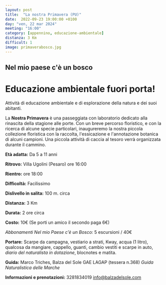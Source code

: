 ```yaml
---
layout: post
title:  "La nostra Primavera (PU)"
date:  2022-09-23 19:00:00 +0100
day: "ven, 22 mar 2024"
meeting: "16:00"
category: [appennino, educazione-ambientale]
distanza: 3 Km
difficult: 1
image: primaverabosco.jpg
---
```


## Nel mio paese c'è un bosco
# Educazione ambientale fuori porta! 

Attività di educazione ambientale e di esplorazione della natura e dei suoi abitanti.

La **Nostra Primavera** è una passeggiata con laboratorio dedicato alla rinascita della stagione alle porte. Con un breve percorso floristico, e con la ricerca di alcune specie particolari, inaugureremo la nostra piccola collezione floristica con la raccolta, l'essicazione e l'annotazione botanica di alcuni campioni.
Una piccola attività di caccia al tesoro verrà organizzata durante il cammino.

**Età adatta:** Da 5 a 11 anni 

**Ritrovo:** Villa Ugolini (Pesaro) ore 16:00

**Rientro:** ore 18:00 

**Difficoltà:** Facilissimo 

**Dislivello in salita:**  100 m. circa

**Distanza:** 3 Km

**Durata:** 2 ore circa

**Costo:** 10€ (Se porti un amico il secondo paga 6€)

*Abbonamenti Nel mio Paese c'è un Bosco:* 5 escursioni / 40€

**Portare:** Scarpe da campagna, vestiario a strati, Kway, acqua (1 litro), qualcosa da mangiare, cappello, guanti, cambio vestiti e scarpe in auto, *diario del naturalista in dotazione*, blocnotes e matita. 

**Guida:** Marco Triches, Balza del Sole GAE LAGAP (tessera n.368)
*Guida Naturalistica delle Marche*

**Informazioni e prenotazioni:** 3281834019 info@balzadelsole.com
